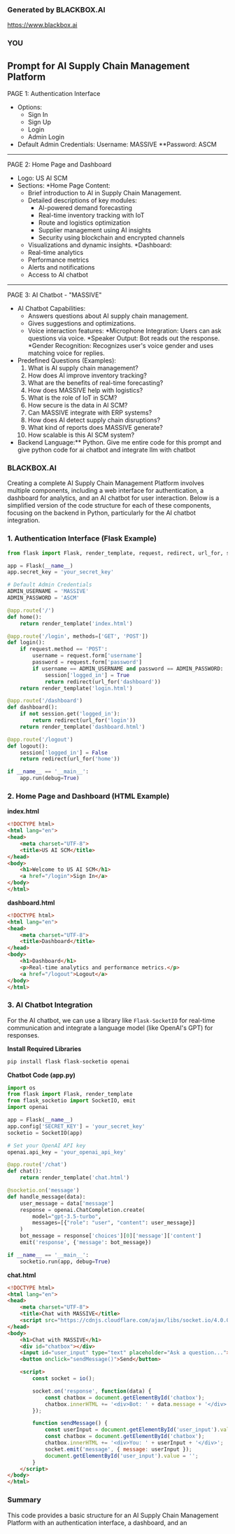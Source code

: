 ### Generated by BLACKBOX.AI
https://www.blackbox.ai
### YOU
Prompt for AI Supply Chain Management Platform
---
PAGE 1: Authentication Interface
* Options:
  * Sign In
  * Sign Up
  * Login
  * Admin Login
* Default Admin Credentials:
  Username: MASSIVE
  **Password: ASCM
---
PAGE 2: Home Page and Dashboard
* Logo: US AI SCM
* Sections:
  *Home Page Content:
    * Brief introduction to AI in Supply Chain Management.
    * Detailed descriptions of key modules:
      * AI-powered demand forecasting
      * Real-time inventory tracking with IoT
      * Route and logistics optimization
      * Supplier management using AI insights
      * Security using blockchain and encrypted channels
    * Visualizations and dynamic insights.
  *Dashboard:
    * Real-time analytics
    * Performance metrics
    * Alerts and notifications
    * Access to AI chatbot
---
PAGE 3: AI Chatbot - "MASSIVE"
* AI Chatbot Capabilities:
  * Answers questions about AI supply chain management.
  * Gives suggestions and optimizations.
  * Voice interaction features:
    *Microphone Integration: Users can ask questions via voice.
    *Speaker Output: Bot reads out the response.
    *Gender Recognition: Recognizes user's voice gender and uses matching voice for replies.
* Predefined Questions (Examples):
  1. What is AI supply chain management?
  2. How does AI improve inventory tracking?
  3. What are the benefits of real-time forecasting?
  4. How does MASSIVE help with logistics?
  5. What is the role of IoT in SCM?
  6. How secure is the data in AI SCM?
  7. Can MASSIVE integrate with ERP systems?
  8. How does AI detect supply chain disruptions?
  9. What kind of reports does MASSIVE generate?
  10. How scalable is this AI SCM system?
* Backend Language:** Python.  Give me entire code for this prompt and give python code for ai chatbot and integrate llm with chatbot
### BLACKBOX.AI

Creating a complete AI Supply Chain Management Platform involves multiple components, including a web interface for authentication, a dashboard for analytics, and an AI chatbot for user interaction. Below is a simplified version of the code structure for each of these components, focusing on the backend in Python, particularly for the AI chatbot integration.

### 1. Authentication Interface (Flask Example)

```python
from flask import Flask, render_template, request, redirect, url_for, session

app = Flask(__name__)
app.secret_key = 'your_secret_key'

# Default Admin Credentials
ADMIN_USERNAME = 'MASSIVE'
ADMIN_PASSWORD = 'ASCM'

@app.route('/')
def home():
    return render_template('index.html')

@app.route('/login', methods=['GET', 'POST'])
def login():
    if request.method == 'POST':
        username = request.form['username']
        password = request.form['password']
        if username == ADMIN_USERNAME and password == ADMIN_PASSWORD:
            session['logged_in'] = True
            return redirect(url_for('dashboard'))
    return render_template('login.html')

@app.route('/dashboard')
def dashboard():
    if not session.get('logged_in'):
        return redirect(url_for('login'))
    return render_template('dashboard.html')

@app.route('/logout')
def logout():
    session['logged_in'] = False
    return redirect(url_for('home'))

if __name__ == '__main__':
    app.run(debug=True)
```

### 2. Home Page and Dashboard (HTML Example)

**index.html**
```html
<!DOCTYPE html>
<html lang="en">
<head>
    <meta charset="UTF-8">
    <title>US AI SCM</title>
</head>
<body>
    <h1>Welcome to US AI SCM</h1>
    <a href="/login">Sign In</a>
</body>
</html>
```

**dashboard.html**
```html
<!DOCTYPE html>
<html lang="en">
<head>
    <meta charset="UTF-8">
    <title>Dashboard</title>
</head>
<body>
    <h1>Dashboard</h1>
    <p>Real-time analytics and performance metrics.</p>
    <a href="/logout">Logout</a>
</body>
</html>
```

### 3. AI Chatbot Integration

For the AI chatbot, we can use a library like `Flask-SocketIO` for real-time communication and integrate a language model (like OpenAI's GPT) for responses.

**Install Required Libraries**
```bash
pip install flask flask-socketio openai
```

**Chatbot Code (app.py)**
```python
import os
from flask import Flask, render_template
from flask_socketio import SocketIO, emit
import openai

app = Flask(__name__)
app.config['SECRET_KEY'] = 'your_secret_key'
socketio = SocketIO(app)

# Set your OpenAI API key
openai.api_key = 'your_openai_api_key'

@app.route('/chat')
def chat():
    return render_template('chat.html')

@socketio.on('message')
def handle_message(data):
    user_message = data['message']
    response = openai.ChatCompletion.create(
        model="gpt-3.5-turbo",
        messages=[{"role": "user", "content": user_message}]
    )
    bot_message = response['choices'][0]['message']['content']
    emit('response', {'message': bot_message})

if __name__ == '__main__':
    socketio.run(app, debug=True)
```

**chat.html**
```html
<!DOCTYPE html>
<html lang="en">
<head>
    <meta charset="UTF-8">
    <title>Chat with MASSIVE</title>
    <script src="https://cdnjs.cloudflare.com/ajax/libs/socket.io/4.0.0/socket.io.js"></script>
</head>
<body>
    <h1>Chat with MASSIVE</h1>
    <div id="chatbox"></div>
    <input id="user_input" type="text" placeholder="Ask a question...">
    <button onclick="sendMessage()">Send</button>

    <script>
        const socket = io();

        socket.on('response', function(data) {
            const chatbox = document.getElementById('chatbox');
            chatbox.innerHTML += '<div>Bot: ' + data.message + '</div>';
        });

        function sendMessage() {
            const userInput = document.getElementById('user_input').value;
            const chatbox = document.getElementById('chatbox');
            chatbox.innerHTML += '<div>You: ' + userInput + '</div>';
            socket.emit('message', { message: userInput });
            document.getElementById('user_input').value = '';
        }
    </script>
</body>
</html>
```

### Summary
This code provides a basic structure for an AI Supply Chain Management Platform with an authentication interface, a dashboard, and an
